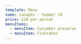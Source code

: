 ```yaml
---
template: Menu
name: Canapés - Summer 19
price: £10 per person
menuItems:
  - menuItem: Cucumber preserve
  - menuItem: Fishcakes
---
```

